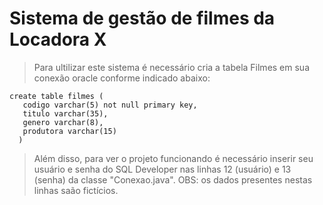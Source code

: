 # Sistema de gestão de filmes da Locadora X

> Para ultilizar este sistema é necessário cria a tabela Filmes em sua conexão oracle conforme indicado abaixo:
  
```  
create table filmes (
   codigo varchar(5) not null primary key,
   titulo varchar(35),
   genero varchar(8),
   produtora varchar(15)
  )
```
> Além disso, para ver o projeto funcionando é necessário inserir seu usuário e senha do SQL Developer nas linhas 12 (usuário) e 13 (senha) da classe "Conexao.java". OBS: os dados presentes nestas linhas saão fictícios.
